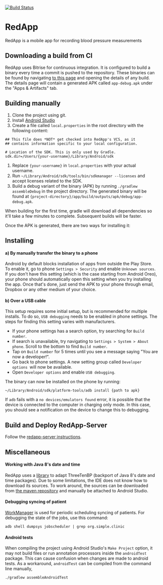 [![Build Status](https://www.bitrise.io/app/db9b195f645cfed7/status.svg?token=0UVLxgCzsz75d21FUnkfhg&branch=master)](https://www.bitrise.io/app/db9b195f645cfed7)

# RedApp

RedApp is a mobile app for recording blood pressure measurements

## Downloading a build from CI

RedApp uses Bitrise for continuous integration. It is configured to build a binary every time a commit is pushed to the repository. These binaries can be found by navigating [to this page](https://www.bitrise.io/app/db9b195f645cfed7#/builds_) and opening the details of any build. The details page will contain a generated APK called `app-debug.apk` under the "Apps & Artifacts" tab.

## Building manually

1. Clone the project using git.
2. Install [Android Studio](https://developer.android.com/studio/install#mac)
3. Create a file called `local.properties` in the root directory with the following content:

```
## This file does *NOT* get checked into RedApp's VCS, as it
## contains information specific to your local configuration.

# Location of the SDK. This is only used by Gradle.
sdk.dir=/Users/{your-username}/Library/Android/sdk
```

1. Replace `{your-username}` in `local.properties` with your actual username.
2. Run `~/Library/Android/sdk/tools/bin/sdkmanager --licenses` and accept licenses related to the SDK.
3. Build a debug variant of the binary (APK) by running `./gradlew assembleDebug` in the project directory. The generated binary will be found at `{project-directory}/app/build/outputs/apk/debug/app-debug.apk`.

When building for the first time, gradle will download all dependencies so it'll take a few minutes to complete. Subsequent builds will be faster.

Once the APK is generated, there are two ways for installing it:

## Installing

#### a) By manually transfer the binary to a phone

Android by default blocks installation of apps from outside the Play Store. To enable it, go to phone `Settings > Security` and enable `Unknown sources`. If you don't have this setting (which is the case starting from Android Oreo), your phone should automatically open this setting when you try installing the app. Once that's done, just send the APK to your phone through email, Dropbox or any other medium of your choice.

#### b) Over a USB cable

This setup requires some initial setup, but is recommended for multiple installs. To do so, `USB debugging` needs to be enabled in phone settings. The steps for finding this setting varies with manufacturers.

- If your phone settings has a search option, try searching for `Build number`.
- If search is unavailable, try navigating to `Settings > System > About phone`. Scroll to the bottom to find `Build number`.
- Tap on `Build number` for 5 times until you see a message saying "You are now a developer!".
- Go back to phone settings. A new setting group called  `Developer options `will now be available.
- Open `Developer options` and enable `USB debugging`.

The binary can now be installed on the phone by running:

```
~/Library/Android/sdk/platform-tools/adb install {path to apk}
```

If `adb` fails with a `no devices/emulators found` error, it is possible that the device is connected to the computer in charging only mode. In this case, you should see a notification on the device to change this to debugging.

## Build and Deploy RedApp-Server

Follow the [redapp-server instructions](https://github.com/resolvetosavelives/redapp-server/blob/master/README.md).

## Miscellaneous

#### Working with Java 8's date and time

RedApp uses a [library](https://github.com/gabrielittner/lazythreetenbp) to adapt ThreeTenBP (backport of Java 8's date and time packages). Due to some limitations, the IDE does not know how to download its sources. To work around, the sources can be downloaded from [the maven repository](http://search.maven.org/#search%7Cga%7C1%7Cthreetenbp) and manually be attached to Android Studio.

#### Debugging syncing of patient

[WorkManager](https://developer.android.com/topic/libraries/architecture/workmanager) is used for periodic scheduling syncing of patients. For debugging the state of the jobs, use this command:

```
adb shell dumpsys jobscheduler | grep org.simple.clinic
```

#### Android tests

When compiling the project using Android Studio's `Make Project` option, it may not build files or run annotation processors inside the `androidTest` package. This can cause confusion when changes are made to android tests. As a workaround, `androidTest` can be compiled from the command line manually,


```
./gradlew assembleAndroidTest
```
